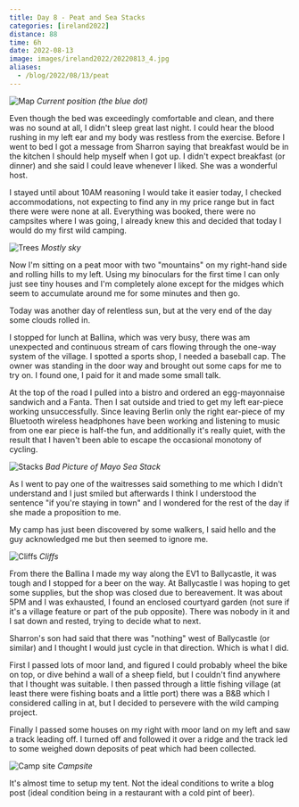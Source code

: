 ```yaml
--- 
title: Day 8 - Peat and Sea Stacks
categories: [ireland2022]
distance: 88
time: 6h
date: 2022-08-13
image: images/ireland2022/20220813_4.jpg
aliases:
  - /blog/2022/08/13/peat
---
```


![Map](/images/ireland2022/20220813_map.jpg) 
*Current position (the blue dot)*

Even though the bed was exceedingly comfortable and clean, and there was no
sound at all, I didn't sleep great last night. I could hear the blood rushing
in my left ear and my body was restless from the exercise. Before I went to
bed I got a message from Sharron saying that breakfast would be in the kitchen
I should help myself when I got up. I didn't expect breakfast (or dinner) and
she said I could leave whenever I liked. She was a wonderful host.

I stayed until about 10AM reasoning I would take it easier today, I checked
accommodations, not expecting to find any in my price range but in fact there
were were none at all. Everything was booked, there were no campsites where I
was going, I already knew this and decided that today I would do my first wild
camping.

![Trees](/images/ireland2022/20220813_1.jpg) 
*Mostly sky*

Now I'm sitting on a peat moor with two "mountains" on my right-hand side and
rolling hills to my left. Using my binoculars for the first time I can only
just see tiny houses and I'm completely alone except for the midges which
seem to accumulate around me for some minutes and then go.

Today was another day of relentless sun, but at the very end of the day some
clouds rolled in.

I stopped for lunch at Ballina, which was very busy, there was am unexpected
and continuous stream of cars flowing through the one-way system of the
village. I spotted a sports shop, I needed a baseball cap. The owner was
standing in the door way and brought out some caps for me to try on. I found
one, I paid for it and made some small talk.

At the top of the road I pulled into a bistro and ordered an egg-mayonnaise
sandwich and a Fanta. Then I sat outside and tried to get my left ear-piece
working unsuccessfully. Since leaving Berlin only the right ear-piece of my
Bluetooth wireless headphones have been working and listening to music from
one ear piece is half-the fun, and additionally it's really quiet, with the
result that I haven't been able to escape the occasional monotony of cycling.

![Stacks](/images/ireland2022/20220813_4.jpg) 
*Bad Picture of Mayo Sea Stack*

As I went to pay one of the waitresses said something to me which I didn't
understand and I just smiled but afterwards I think I understood the sentence
"if you're staying in town" and I wondered for the rest of the day if she made
a proposition to me.

My camp has just been discovered by some walkers, I said hello and the guy
acknowledged me but then seemed to ignore me.

![Cliffs](/images/ireland2022/20220813_2.jpg) 
*Cliffs*

From there the Ballina I made my way along the EV1 to Ballycastle, it was
tough and I stopped for a beer on the way. At Ballycastle I was hoping to get
some supplies, but the shop was closed due to bereavement. It was about 5PM
and I was exhausted, I found an enclosed courtyard garden (not sure if it's a
village feature or part of the pub opposite). There was nobody in it and I sat
down and rested, trying to decide what to next.

Sharron's son had said that there was "nothing" west of Ballycastle (or
similar) and I thought I would just cycle in that direction. Which is what I
did.

First I passed lots of moor land, and figured I could probably wheel the bike
on top, or dive behind a wall of a sheep field, but I couldn't find anywhere
that I thought was suitable. I then passed through a little fishing village
(at least there were fishing boats and a little port) there was a B&B which I
considered calling in at, but I decided to persevere with the wild camping
project.

Finally I passed some houses on my right with moor land on my left and saw a
track leading off. I turned off and followed it over a ridge and the track led
to some weighed down deposits of peat which had been collected.

![Camp site](/images/ireland2022/20220813_3.jpg) 
*Campsite*

It's almost time to setup my tent. Not the ideal conditions to write a blog
post (ideal condition being in a restaurant with a cold pint of beer).

